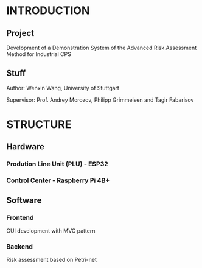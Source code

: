 # INTRODUCTION
## Project
Development of a Demonstration System of the Advanced Risk Assessment Method for Industrial CPS
## Stuff
Author: Wenxin Wang, University of Stuttgart

Supervisor: Prof. Andrey Morozov, Philipp Grimmeisen and Tagir Fabarisov

# STRUCTURE
## Hardware
### Prodution Line Unit (PLU) - ESP32
### Control Center - Raspberry Pi 4B+

## Software
### Frontend 
GUI development with MVC pattern
### Backend 
Risk assessment based on Petri-net
